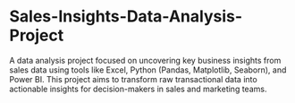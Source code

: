 # Sales-Insights-Data-Analysis-Project
A data analysis project focused on uncovering key business insights from sales data using tools like Excel, Python (Pandas, Matplotlib, Seaborn), and Power BI. This project aims to transform raw transactional data into actionable insights for decision-makers in sales and marketing teams.
